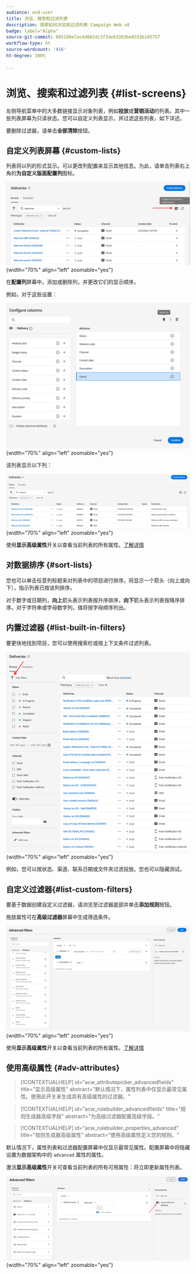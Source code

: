 ```yaml
---
audience: end-user
title: 浏览、搜索和过滤列表
description: 探索如何浏览和过滤列表 Campaign Web v8
badge: label="Alpha"
source-git-commit: 065108e7ac4d682dc3f3de63303be8353b145757
workflow-type: ht
source-wordcount: '416'
ht-degree: 100%

---
```



# 浏览、搜索和过滤列表 {#list-screens}

左侧导航菜单中的大多数链接显示对象列表，例如&#x200B;**投放**&#x200B;或&#x200B;**营销活动**&#x200B;的列表。其中一些列表屏幕为只读状态。您可以自定义列表显示，并过滤这些列表，如下详述。

要删除过滤器，请单击&#x200B;**全部清除**&#x200B;按钮。

## 自定义列表屏幕 {#custom-lists}

列表将以列的形式显示。可以更改列配置来显示其他信息。为此，请单击列表右上角的&#x200B;**为自定义版面配置列**&#x200B;图标。

![](assets/config-columns.png){width="70%" align="left" zoomable="yes"}

在&#x200B;**配置列**&#x200B;屏幕中，添加或删除列，并更改它们的显示顺序。

例如，对于这些设置：

![](assets/columns.png){width="70%" align="left" zoomable="yes"}

该列表显示以下列：

![](assets/column-sample.png){width="70%" align="left" zoomable="yes"}

使用&#x200B;**显示高级属性**&#x200B;开关以查看当前列表的所有属性。[了解详情](#adv-attributes)

## 对数据排序 {#sort-lists}

您也可以单击任意列标题来对列表中的项目进行排序。将显示一个箭头（向上或向下），指示列表已按该列排序。

对于数字或日期列，**向上**&#x200B;箭头表示列表按升序排序，**向下**&#x200B;箭头表示列表按降序排序。对于字符串或字母数字列，值将按字母顺序列出。

## 内置过滤器 {#list-built-in-filters}

要更快地找到项目，您可以使用搜索栏或按上下文条件过滤列表。

![](assets/filter.png){width="70%" align="left" zoomable="yes"}

例如，您可以按状态、渠道、联系日期或文件夹过滤投放。您也可以隐藏测试。

## 自定义过滤器{#list-custom-filters}

要基于数据创建自定义过滤器，请浏览至过滤器底部并单击&#x200B;**添加规则**&#x200B;按钮。

拖放属性可在&#x200B;**高级过滤器**&#x200B;屏幕中生成筛选条件。

![](assets/custom-filter.png){width="70%" align="left" zoomable="yes"}

使用&#x200B;**显示高级属性**&#x200B;开关以查看当前列表的所有属性。[了解详情](#adv-attributes)

## 使用高级属性 {#adv-attributes}

>[!CONTEXTUALHELP]
>id="acw_attributepicker_advancedfields"
>title="显示高级属性"
>abstract="默认情况下，属性列表中仅显示最常见属性。使用此开关来生成具有高级属性的过滤器。"

>[!CONTEXTUALHELP]
>id="acw_rulebuilder_advancedfields"
>title="规则生成器高级字段"
>abstract="为高级过滤器配置高级字段。"

>[!CONTEXTUALHELP]
>id="acw_rulebuilder_properties_advanced"
>title="规则生成器高级属性"
>abstract="使用高级属性定义您的规则。"


默认情况下，属性列表和过滤器配置屏幕中仅显示最常见属性。配置屏幕中将隐藏设置为数据架构中的 `advanced` 属性的属性。

激活&#x200B;**显示高级属性**&#x200B;开关可查看当前列表的所有可用属性：将立即更新属性列表。


![](assets/adv-toggle.png){width="70%" align="left" zoomable="yes"}
